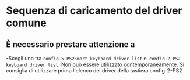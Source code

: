 # Sequenza di caricamento del driver comune

## È necessario prestare attenzione a

-Scegli uno tra `config-5-PS2Smart keyboard driver list` e` config-2-PS2 keyboard driver list`. Non può essere utilizzato contemporaneamente. Si consiglia di utilizzare prima l'elenco dei driver della tastiera config-2-PS2

